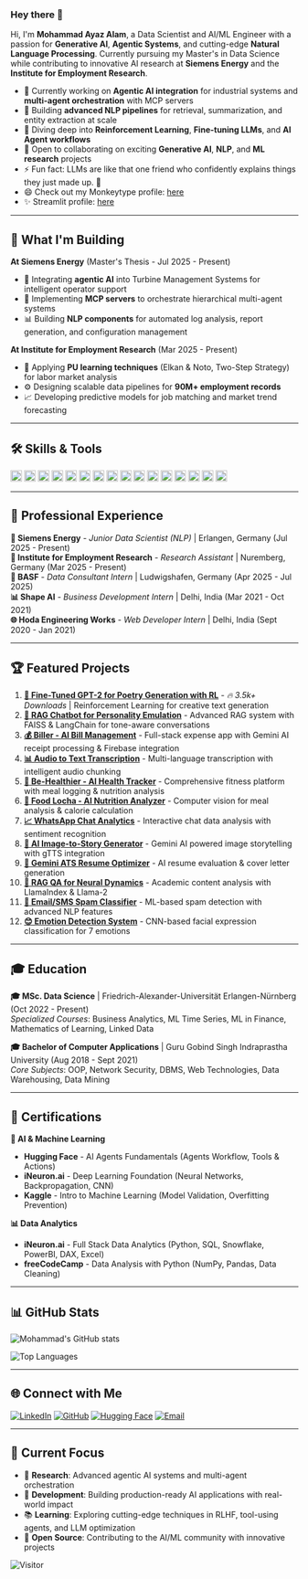 ### Hey there 👋

Hi, I'm **Mohammad Ayaz Alam**, a Data Scientist and AI/ML Engineer with a passion for **Generative AI**, **Agentic Systems**, and cutting-edge **Natural Language Processing**. Currently pursuing my Master's in Data Science while contributing to innovative AI research at **Siemens Energy** and the **Institute for Employment Research**.

- 🤖 Currently working on **Agentic AI integration** for industrial systems and **multi-agent orchestration** with MCP servers
- 🔬 Building **advanced NLP pipelines** for retrieval, summarization, and entity extraction at scale
- 🌱 Diving deep into **Reinforcement Learning**, **Fine-tuning LLMs**, and **AI Agent workflows**
- 👯 Open to collaborating on exciting **Generative AI**, **NLP**, and **ML research** projects
- ⚡ Fun fact: LLMs are like that one friend who confidently explains things they just made up. 🤣
- 😄 Check out my Monkeytype profile: [here](https://monkeytype.com/profile/rebel47)
- ✨ Streamlit profile: [here](https://share.streamlit.io/user/rebel47)

---

## 🚀 What I'm Building

**At Siemens Energy** (Master's Thesis - Jul 2025 - Present)
- 🤖 Integrating **agentic AI** into Turbine Management Systems for intelligent operator support
- 🔧 Implementing **MCP servers** to orchestrate hierarchical multi-agent systems
- 📊 Building **NLP components** for automated log analysis, report generation, and configuration management

**At Institute for Employment Research** (Mar 2025 - Present)
- 🔬 Applying **PU learning techniques** (Elkan & Noto, Two-Step Strategy) for labor market analysis
- ⚙️ Designing scalable data pipelines for **90M+ employment records**
- 📈 Developing predictive models for job matching and market trend forecasting

---

## 🛠️ Skills & Tools

<code><img height="20" title="Agentic AI" src="https://img.shields.io/badge/-Agentic%20AI-FF6B6B?style=flat&logo=robot&logoColor=white"></code>
<code><img height="20" title="LangChain" src="https://img.shields.io/badge/-LangChain-1C3A3A?style=flat&logo=chainlink&logoColor=white"></code>
<code><img height="20" title="Hugging Face" src="https://img.shields.io/badge/-Hugging%20Face-FFD21E?style=flat&logo=huggingface&logoColor=black"></code>
<code><img height="20" title="OpenAI" src="https://img.shields.io/badge/-OpenAI-412991?style=flat&logo=openai&logoColor=white"></code>
<code><img height="20" title="Python" src="https://img.shields.io/badge/-Python-3776AB?style=flat&logo=python&logoColor=white"></code>
<code><img height="20" title="PyTorch" src="https://img.shields.io/badge/-PyTorch-EE4C2C?style=flat&logo=pytorch&logoColor=white"></code>
<code><img height="20" title="Scikit-learn" src="https://img.shields.io/badge/-Scikit%20Learn-F7931E?style=flat&logo=scikitlearn&logoColor=white"></code>
<code><img height="20" title="Pandas" src="https://img.shields.io/badge/-Pandas-150458?style=flat&logo=pandas&logoColor=white"></code>
<code><img height="20" title="FastAPI" src="https://img.shields.io/badge/-FastAPI-009688?style=flat&logo=fastapi&logoColor=white"></code>
<code><img height="20" title="Django" src="https://img.shields.io/badge/-Django-092E20?style=flat&logo=django&logoColor=white"></code>
<code><img height="20" title="Docker" src="https://img.shields.io/badge/-Docker-2496ED?style=flat&logo=docker&logoColor=white"></code>
<code><img height="20" title="PostgreSQL" src="https://img.shields.io/badge/-PostgreSQL-336791?style=flat&logo=postgresql&logoColor=white"></code>
<code><img height="20" title="Streamlit" src="https://img.shields.io/badge/-Streamlit-FF4B4B?style=flat&logo=streamlit&logoColor=white"></code>
<code><img height="20" title="Plotly" src="https://img.shields.io/badge/-Plotly-3F4F75?style=flat&logo=plotly&logoColor=white"></code>
<code><img height="20" title="Tableau" src="https://img.shields.io/badge/-Tableau-E97627?style=flat&logo=tableau&logoColor=white"></code>
<code><img height="20" title="Power BI" src="https://img.shields.io/badge/-Power%20BI-F2C811?style=flat&logo=powerbi&logoColor=black"></code>

---

## 💼 Professional Experience

**🏢 Siemens Energy** - *Junior Data Scientist (NLP)* | Erlangen, Germany (Jul 2025 - Present)  
**🔬 Institute for Employment Research** - *Research Assistant* | Nuremberg, Germany (Mar 2025 - Present)  
**🧪 BASF** - *Data Consultant Intern* | Ludwigshafen, Germany (Apr 2025 - Jul 2025)  
**📊 Shape AI** - *Business Development Intern* | Delhi, India (Mar 2021 - Oct 2021)  
**🌐 Hoda Engineering Works** - *Web Developer Intern* | Delhi, India (Sept 2020 - Jan 2021)

---

## 🏆 Featured Projects

1. [**🤖 Fine-Tuned GPT-2 for Poetry Generation with RL**](https://huggingface.co/ayazfau/GPT2-124M-poetry-RL) - *🔥 3.5k+ Downloads* | Reinforcement Learning for creative text generation
2. [**💬 RAG Chatbot for Personality Emulation**](https://persona-chat.streamlit.app/) - Advanced RAG system with FAISS & LangChain for tone-aware conversations  
3. [**💰 Biller - AI Bill Management**](https://biller.streamlit.app/) - Full-stack expense app with Gemini AI receipt processing & Firebase integration
4. [**📊 Audio to Text Transcription**](https://speech-to-text-mvp.streamlit.app/) - Multi-language transcription with intelligent audio chunking
5. [**🏥 Be-Healthier - AI Health Tracker**](https://be-healthier.streamlit.app/) - Comprehensive fitness platform with meal logging & nutrition analysis
6. [**🍔 Food Locha - AI Nutrition Analyzer**](https://github.com/rebel47/Food-Locha) - Computer vision for meal analysis & calorie calculation
7. [**📈 WhatsApp Chat Analytics**](https://github.com/rebel47/Whatsapp-Chat-Analyzer) - Interactive chat data analysis with sentiment recognition
8. [**🎨 AI Image-to-Story Generator**](https://github.com/rebel47/imagetostory) - Gemini AI powered image storytelling with gTTS integration
9. [**📄 Gemini ATS Resume Optimizer**](https://github.com/rebel47/ATS-with-Cover-Letter) - AI resume evaluation & cover letter generation
10. [**🧠 RAG QA for Neural Dynamics**](https://github.com/rebel47/RAG-Powered-Q-A-for-Neural-Dynamics-Course-with-LlamaIndex) - Academic content analysis with LlamaIndex & Llama-2
11. [**📧 Email/SMS Spam Classifier**](https://github.com/rebel47/Email-SMS-Classifier) - ML-based spam detection with advanced NLP features
12. [**😊 Emotion Detection System**](https://github.com/rebel47/Emotion-Detection-System) - CNN-based facial expression classification for 7 emotions

---

## 🎓 Education

**🎓 MSc. Data Science** | Friedrich-Alexander-Universität Erlangen-Nürnberg (Oct 2022 - Present)  
*Specialized Courses*: Business Analytics, ML Time Series, ML in Finance, Mathematics of Learning, Linked Data

**🎓 Bachelor of Computer Applications** | Guru Gobind Singh Indraprastha University (Aug 2018 - Sept 2021)  
*Core Subjects*: OOP, Network Security, DBMS, Web Technologies, Data Warehousing, Data Mining

---

## 🏅 Certifications

**🤖 AI & Machine Learning**
- **Hugging Face** - AI Agents Fundamentals (Agents Workflow, Tools & Actions)
- **iNeuron.ai** - Deep Learning Foundation (Neural Networks, Backpropagation, CNN)
- **Kaggle** - Intro to Machine Learning (Model Validation, Overfitting Prevention)

**📊 Data Analytics**
- **iNeuron.ai** - Full Stack Data Analytics (Python, SQL, Snowflake, PowerBI, DAX, Excel)
- **freeCodeCamp** - Data Analysis with Python (NumPy, Pandas, Data Cleaning)

---

## 📊 GitHub Stats

![Mohammad's GitHub stats](https://github-readme-stats.vercel.app/api?username=rebel47&show_icons=true&theme=radical)

![Top Languages](https://github-readme-stats.vercel.app/api/top-langs/?username=rebel47&layout=compact&theme=radical)

---

## 🌐 Connect with Me

[![LinkedIn](https://img.shields.io/badge/-LinkedIn-0077B5?style=flat&logo=linkedin&logoColor=white)](https://linkedin.com/in/ayaz-alam)
[![GitHub](https://img.shields.io/badge/-GitHub-181717?style=flat&logo=github&logoColor=white)](https://github.com/rebel47)
[![Hugging Face](https://img.shields.io/badge/-Hugging%20Face-FFD21E?style=flat&logo=huggingface&logoColor=black)](https://huggingface.co/ayazfau)
[![Email](https://img.shields.io/badge/-Email-D14836?style=flat&logo=gmail&logoColor=white)](mailto:alam.ayaz47@gmail.com)

---

## 🎯 Current Focus

- 🔬 **Research**: Advanced agentic AI systems and multi-agent orchestration
- 🤖 **Development**: Building production-ready AI applications with real-world impact
- 📚 **Learning**: Exploring cutting-edge techniques in RLHF, tool-using agents, and LLM optimization
- 🌟 **Open Source**: Contributing to the AI/ML community with innovative projects

![Visitor](https://visitor-badge.laobi.icu/badge?page_id=rebel47.rebel47)
